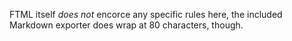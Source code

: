 FTML itself _does not_ encorce any specific rules here, the included Markdown exporter does wrap at 80 characters, though.
